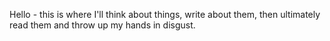 Hello - this is where I'll think about things, write about them, then ultimately read them and throw up my hands in disgust.
